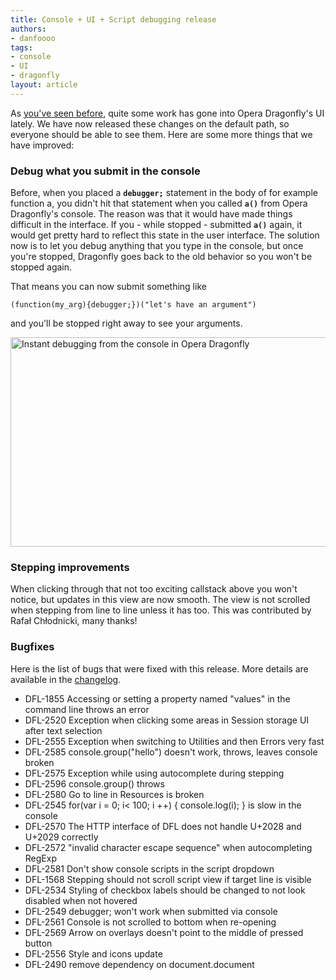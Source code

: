 ```yaml
---
title: Console + UI + Script debugging release
authors:
- danfoooo
tags:
- console
- UI
- dragonfly
layout: article
---
```

<p>As <a href="http://my.opera.com/dragonfly/blog/2011/10/06/new-experimental-with-console-fixes-and-ui-tweaks">you&#39;ve seen before</a>, quite some work has gone into Opera Dragonfly&#39;s UI lately. We have now released these changes on the default path, so everyone should be able to see them. Here are some more things that we have improved:<p>
<h3>Debug what you submit in the console</h3>
<p>Before, when you placed a <b><code>debugger;</code></b> statement in the body of for example function a, you didn&#39;t hit that statement when you called <b><code>a()</code></b> from Opera Dragonfly&#39;s console. The reason was that it would have made things difficult in the interface. If you - while stopped - submitted <b><code>a()</code></b> again, it would get pretty hard to reflect this state in the user interface. The solution now is to let you debug anything that you type in the console, but once you&#39;re stopped, Dragonfly goes back to the old behavior so you won&#39;t be stopped again.<p>
<p>That means you can now submit something like <pre><code>(function(my_arg){debugger;})(&quot;let&#39;s have an argument&quot;)</code></pre> and you&#39;ll be stopped right away to see your arguments.</p>
<img src="/blog/console-ui-script-debugging-release/instant_debug_in_opera_dragonfly.png" width="620" height="335" alt="Instant debugging from the console in Opera Dragonfly" />
<h3>Stepping improvements</h3>
<p>When clicking through that not too exciting callstack above you won&#39;t notice, but updates in this view are now smooth. The view is not scrolled when stepping from line to line unless it has too. This was contributed by Rafał Chłodnicki, many thanks!</p>
<h3>Bugfixes</h3>
<p>Here is the list of bugs that were fixed with this release. More details are available in the <a href="https://dragonfly.opera.com/app/stp-1/logs/5056.1d40ae386f13.log">changelog</a>.</p>
<ul>
<li>DFL-1855	Accessing or setting a property named &quot;values&quot; in the command line throws an error</li>
<li>DFL-2520	Exception when clicking some areas in Session storage UI after text selection</li>
<li>DFL-2555	Exception when switching to Utilities and then Errors very fast</li>
<li>DFL-2585	console.group(&quot;hello&quot;) doesn&#39;t work, throws, leaves console broken</li>
<li>DFL-2575	Exception while using autocomplete during stepping</li>
<li>DFL-2596	console.group() throws</li>
<li>DFL-2580	Go to line in Resources is broken</li>
<li>DFL-2545	for(var i = 0; i&lt; 100; i ++) { console.log(i); } is slow in the console</li>
<li>DFL-2570	The HTTP interface of DFL does not handle U+2028 and U+2029 correctly</li>
<li>DFL-2572	&quot;invalid character escape sequence&quot; when autocompleting RegExp</li>
<li>DFL-2581	Don&#39;t show console scripts in the script dropdown</li>
<li>DFL-1568	Stepping should not scroll script view if target line is visible</li>
<li>DFL-2534	Styling of checkbox labels should be changed to not look disabled when not hovered</li>
<li>DFL-2549	debugger; won&#39;t work when submitted via console</li>
<li>DFL-2561	Console is not scrolled to bottom when re-opening</li>
<li>DFL-2569	Arrow on overlays doesn&#39;t point to the middle of pressed button</li>
<li>DFL-2556	Style and icons update</li>
<li>DFL-2490	remove dependency on document.document</li>
</ul>
